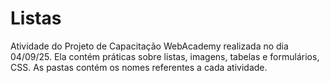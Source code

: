 # Listas
Atividade do Projeto de Capacitação WebAcademy realizada no dia 04/09/25. Ela contém práticas sobre listas, imagens, tabelas e formulários, CSS. As pastas contém os nomes referentes a cada atividade.
